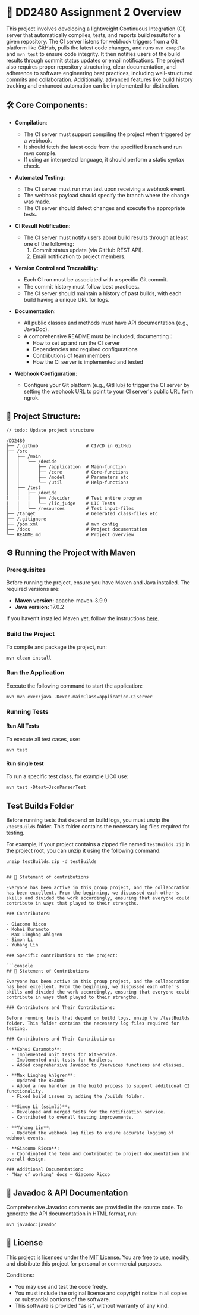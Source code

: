 # 🚀 DD2480 Assignment 2 Overview

This project involves developing a lightweight Continuous Integration (CI) server that automatically compiles, tests, and reports build results for a given repository. The CI server listens for webhook triggers from a Git platform like GitHub, pulls the latest code changes, and runs `mvn compile` and `mvn test` to ensure code integrity. It then notifies users of the build results through commit status updates or email notifications. The project also requires proper repository structuring, clear documentation, and adherence to software engineering best practices, including well-structured commits and collaboration. Additionally, advanced features like build history tracking and enhanced automation can be implemented for distinction.

## 🛠️ Core Components:

- **Compilation**:

  - The CI server must support compiling the project when triggered by a webhook.
  - It should fetch the latest code from the specified branch and run mvn compile.
  - If using an interpreted language, it should perform a static syntax check.

- **Automated Testing**:

  - The CI server must run mvn test upon receiving a webhook event.
  - The webhook payload should specify the branch where the change was made.
  - The CI server should detect changes and execute the appropriate tests.

- **CI Result Notification**:

  - The CI server must notify users about build results through at least one of the following:
    1. Commit status update (via GitHub REST API).
    2. Email notification to project members.

- **Version Control and Traceability**:

  - Each CI run must be associated with a specific Git commit.
  - The commit history must follow best practices。
  - The CI server should maintain a history of past builds, with each build having a unique URL for logs.

- **Documentation**:

  - All public classes and methods must have API documentation (e.g., JavaDoc).
  - A comprehensive README must be included, documenting：
    - How to set up and run the CI server
    - Dependencies and required configurations
    - Contributions of team members
    - How the CI server is implemented and tested

- **Webhook Configuration**:
  - Configure your Git platform (e.g., GitHub) to trigger the CI server by setting the webhook URL to point to your CI server's public URL form ngrok.

## 📂 Project Structure:

```console
// todo: Update project structure

/DD2480
├── /.github                  # CI/CD in GitHub
├── /src
│   ├── /main
│   │   └── /decide
│   │       ├── /application  # Main-function
│   │       ├── /core         # Core-functions
│   │       ├── /model        # Parameters etc
│   │       └── /util         # Help-functions
│   ├── /test
│   │   ├── /decide
|   |   |   ├── /decider      # Test entire program
|   |   |   └── /lic_judge    # LIC Tests
│   │   └── /resources        # Test input-files
├── /target                   # Generated class-files etc
├── /.gitignore
├── /pom.xml                  # mvn config
├── /docs                     # Project documentation
└── README.md                 # Project overview
```

## ⚙️ Running the Project with Maven

### Prerequisites

Before running the project, ensure you have Maven and Java installed. The required versions are:

- **Maven version:** apache-maven-3.9.9
- **Java version:** 17.0.2

If you haven’t installed Maven yet, follow the instructions [here](https://maven.apache.org/install.html).

### Build the Project

To compile and package the project, run:

```console
mvn clean install
```

### Run the Application

Execute the following command to start the application:

```console
mvn mvn exec:java -Dexec.mainClass=application.CiServer
```

### Running Tests

#### Run All Tests

To execute all test cases, use:

```console
mvn test
```

#### Run single test

To run a specific test class, for example LIC0 use:

```console
mvn test -Dtest=JsonParserTest
```

## Test Builds Folder

Before running tests that depend on build logs, you must unzip the `/testBuilds` folder. This folder contains the necessary log files required for testing.

For example, if your project contains a zipped file named `testBuilds.zip` in the project root, you can unzip it using the following command:

````console
unzip testBuilds.zip -d testBuilds


## 🤝 Statement of contributions

Everyone has been active in this group project, and the collaboration has been excellent. From the beginning, we discussed each other's skills and divided the work accordingly, ensuring that everyone could contribute in ways that played to their strengths.

### Contributors:

- Giacomo Ricco
- Kohei Kuramoto
- Max Linghag Ahlgren
- Simon Li
- Yuhang Lin

### Specific contributions to the project:

```console
## 🤝 Statement of Contributions

Everyone has been active in this group project, and the collaboration has been excellent. From the beginning, we discussed each other's skills and divided the work accordingly, ensuring that everyone could contribute in ways that played to their strengths.

### Contributors and Their Contributions:

Before running tests that depend on build logs, unzip the /testBuilds folder. This folder contains the necessary log files required for testing.

### Contributors and Their Contributions:

- **Kohei Kuramoto**:
  - Implemented unit tests for GitService.
  - Implemented unit tests for Handlers.
  - Added comprehensive Javadoc to /services functions and classes.

- **Max Linghag Ahlgren**:
  - Updated the README
  - Added a new handler in the build process to support additional CI functionality.
  - Fixed build issues by adding the /builds folder.

- **Simon Li (ssimli)**:
  - Developed and merged tests for the notification service.
  - Contributed to overall testing improvements.

- **Yuhang Lin**:
  - Updated the webhook log files to ensure accurate logging of webhook events.

- **Giacomo Ricco**:
  - Coordinated the team and contributed to project documentation and overall design.

### Additional Documentation:
- "Way of working" docs – Giacomo Ricco

````

## 📜 Javadoc & API Documentation

Comprehensive Javadoc comments are provided in the source code.
To generate the API documentation in HTML format, run:

```console
mvn javadoc:javadoc
```

## 📜 License

This project is licensed under the [MIT License](https://en.wikipedia.org/wiki/MIT_License). You are free to use, modify, and distribute this project for personal or commercial purposes.

Conditions:

- You may use and test the code freely.
- You must include the original license and copyright notice in all copies or substantial portions of the software.
- This software is provided "as is", without warranty of any kind.
